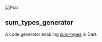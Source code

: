 ![Pub](https://img.shields.io/pub/v/sum_types_generator)

## sum_types_generator

A code generator enabling [sum-types](https://en.wikipedia.org/wiki/Sum_type) in Dart.
